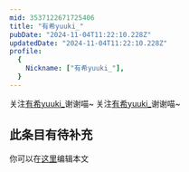 ```yaml
---
mid: 3537122671725406
title: "有希yuuki_"
pubDate: "2024-11-04T11:22:10.228Z"
updatedDate: "2024-11-04T11:22:10.228Z"
profile:
  {
    Nickname: ["有希yuuki_"],
  }
---
```


关注[有希yuuki_](https://space.bilibili.com/3537122671725406)谢谢喵~ 关注[有希yuuki_](https://space.bilibili.com/3537122671725406)谢谢喵~

## 此条目有待补充
你可以在[这里](https://github.com/Yuhanawa/VTuber.ICU-Content/edit/master/v/有希yuuki_/index.md)编辑本文
